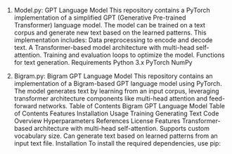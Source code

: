 1) Model.py:
GPT Language Model
This repository contains a PyTorch implementation of a simplified GPT (Generative Pre-trained Transformer) language model. The model can be trained on a text corpus and     generate new text based on the learned patterns.
This implementation includes: Data preprocessing to encode and decode text.
A Transformer-based model architecture with multi-head self-attention.
Training and evaluation loops to optimize the model.
Functions for text generation.
Requirements
Python 3.x
PyTorch
NumPy



2) Bigram.py:
 Bigram GPT Language Model
 This repository contains an implementation of a Bigram-based GPT language model using PyTorch. The model generates text by learning from an input corpus, leveraging      
 transformer architecture components like multi-head attention and feed-forward networks.
 Table of Contents
 Bigram GPT Language Model
 Table of Contents
 Features
 Installation
 Usage
 Training
 Generating Text
 Code Overview
 Hyperparameters
 References
 License
 Features
 Transformer-based architecture with multi-head self-attention.
 Supports custom vocabulary size.
 Can generate text based on learned patterns from an input text file.
 Installation
 To install the required dependencies, use pip:



